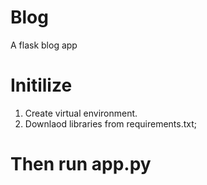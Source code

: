 # Blog
A flask blog app

# Initilize
1) Create virtual environment.
2) Downlaod libraries from requirements.txt;

# Then run app.py
